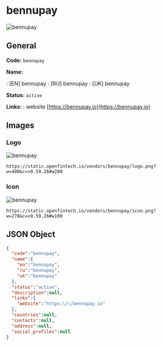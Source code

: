 
# bennupay 
![bennupay](https://static.openfintech.io/vendors/bennupay/logo.png?w=400&c=v0.59.26#w200)  

## General 
 
**Code:** `bennupay` 
 
**Name:** 
 
:	[EN] bennupay 
:	[RU] bennupay 
:	[UK] bennupay 
 
**Status:** `active` 
 
**Links:** 
: website [https://bennupay.io](https://bennupay.io) 
 

## Images 

### Logo 
 
![bennupay](https://static.openfintech.io/vendors/bennupay/logo.png?w=400&c=v0.59.26#w200)  

```
https://static.openfintech.io/vendors/bennupay/logo.png?w=400&c=v0.59.26#w200
```  

### Icon 
 
![bennupay](https://static.openfintech.io/vendors/bennupay/icon.png?w=278&c=v0.59.26#w100)  

```
https://static.openfintech.io/vendors/bennupay/icon.png?w=278&c=v0.59.26#w100
```  

## JSON Object 

```json
{
  "code":"bennupay",
  "name":{
    "en":"bennupay",
    "ru":"bennupay",
    "uk":"bennupay"
  },
  "status":"active",
  "description":null,
  "links":{
    "website":"https:\/\/bennupay.io"
  },
  "countries":null,
  "contacts":null,
  "address":null,
  "social_profiles":null
}
```  
